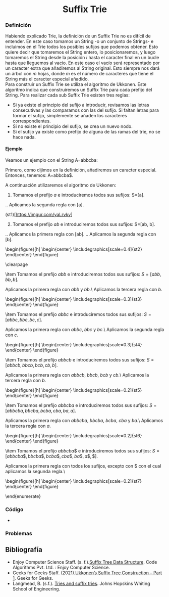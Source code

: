 
<div align="center">

# Suffix Trie  

 <div align="left">
 
 ### Definición  
  Habiendo explicado Trie, la definición de un Suffix Trie no es difícil de entender. En este caso tomamos un String -o un conjunto de Strings- e incluimos en el Trie todos los posibles sufijos que podemos obtener. Esto quiere decir que tomaremos el String entero, lo posicionaremos, y luego tomaremos el String desde la posición $i$ hasta el caracter final en un bucle hasta que lleguemos al vacío. En este caso el vacío será representado por un caracter extra que añadiremos al String original. Esto siempre nos dará un árbol con $m$ hojas, donde $m$ es el número de caracteres que tiene el String más el caracter especial añadido.  
  Para construir un Suffix Trie se utiliza el algoritmo de 
Ukkonen. Este algoritmo indica que construiremos un Suffix Trie para cada prefijo del String. Para realizar cada sub Suffix Trie existen tres reglas:  

* Si ya existe el principio del sufijo a introducir, revisamos las letras consecutivas y las comparamos con las del sufijo. Si faltan letras para formar el sufijo, simplemente se añaden los caracteres correspondientes.  
* Si no existe el principio del sufijo, se crea un nuevo nodo.  
* Si el sufijo ya existe como prefijo de alguna de las ramas del trie, no se hace nada.  
  
 #### Ejemplo  
  
  Veamos un ejemplo con el String A=abbcba:  

Primero, como dijimos en la definición, añadiremos un caracter especial. Entonces, tenemos: A=abbcba$.  
  
  A continuación utilizaremos el algoritmo de Ukkonen:  
1. Tomamos el prefijo $a$ e introduciremos todos sus sufijos: S=[a].  

.. Aplicamos la segunda regla con [a].

  (st1)[https://imgur.com/yaLrvky]

2. Tomamos el prefijo $ab$ e introduciremos todos sus sufijos: S=[ab, b].

.. Aplicamos la primera regla con [ab].
.. Aplicamos la segunda regla con [b].

\begin{figure}[h]
\begin{center}
\includegraphics[scale=0.4]{st2}
\end{center}
\end{figure}

\clearpage

\item Tomamos el prefijo $abb$ e introduciremos todos sus sufijos: $S=[abb, bb, b]$.

Aplicamos la primera regla con $abb$ y $bb$.\\
Aplicamos la tercera regla con $b$.

\begin{figure}[h]
\begin{center}
\includegraphics[scale=0.3]{st3}
\end{center}
\end{figure}

\item Tomamos el prefijo $abbc$ e introduciremos todos sus sufijos: $S=[abbc, bbc, bc, c]$.

Aplicamos la primera regla con $abbc$, $bbc$ y $bc$.\\
Aplicamos la segunda regla con $c$.

\begin{figure}[h]
\begin{center}
\includegraphics[scale=0.3]{st4}
\end{center}
\end{figure}

\item Tomamos el prefijo $abbcb$ e introduciremos todos sus sufijos: $S=[abbcb, bbcb, bcb, cb, b]$.

Aplicamos la primera regla con $abbcb$, $bbcb$, $bcb$ y $cb$.\\
Aplicamos la tercera regla con $b$.

\begin{figure}[h]
\begin{center}
\includegraphics[scale=0.2]{st5}
\end{center}
\end{figure}

\item Tomamos el prefijo $abbcba$ e introduciremos todos sus sufijos: $S=[abbcba, bbcba, bcba, cba, ba, a]$.

Aplicamos la primera regla con $abbcba$, $bbcba$, $bcba$, $cba$ y $ba$.\\
Aplicamos la tercera regla con $a$.

\begin{figure}[h]
\begin{center}
\includegraphics[scale=0.2]{st6}
\end{center}
\end{figure}

\item Tomamos el prefijo $abbcba\$$ e introduciremos todos sus sufijos: $S=[abbcba\$, bbcba\$, bcba\$, cba\$, ba\$, a\$, \$]$.

Aplicamos la primera regla con todos los sufijos, excepto con $\$$ con el cual aplicamos la segunda regla.\\

\begin{figure}[h]
\begin{center}
\includegraphics[scale=0.2]{st7}
\end{center}
\end{figure}

\end{enumerate}

   ### Código  
  * []()
  
  ### Problemas  
  
  ## Bibliografía  
  * Enjoy Computer Science Staff. (s. f.).[Suffix Tree Data Structure](https://www.enjoyalgorithms.com/blog/suffix-tree-data-structure). Code Algorithms Pvt. Ltd. : Enjoy Computer Science.  
  * Geeks for Geeks Staff. (2021).[Ukkonen’s Suffix Tree Construction – Part 1](https://www.geeksforgeeks.org/ukkonens-suffix-tree-construction-part-1/). Geeks for Geeks. 
  * Langmead, B. (s.f.). [Tries and suffix tries](https://www.cs.jhu.edu/~langmea/resources/lecture_notes/tries_and_suffix_tries.pdf). Johns Hopskins Whiting School of Engineering.
